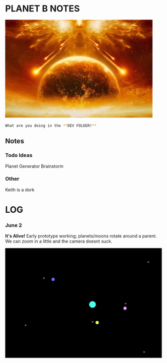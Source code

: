 # PLANET B NOTES
![Image of a galaxy and planet](https://github.com/jjwallace/planetb/blob/main/dev/pictures/firesky.jpg)

```bash
What are you doing in the **DEV FOLDER!**
```

## Notes

### Todo Ideas
Planet Generator Brainstorm

### Other
Keith is a dork

# LOG

### June 2
**It's Alive!**
Early prototype working; planets/moons rotate around a parent.  We can zoom in a little and the camera doesnt suck.  

![Image of a galaxy and planet](https://github.com/jjwallace/planetb/blob/main/dev/pictures/screenshot-june2.png)